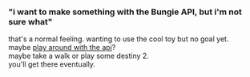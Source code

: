 ### "i want to make something with the Bungie API, but i'm not sure what"

that's a normal feeling. wanting to use the cool toy but no goal yet.  
maybe [play around with the api](.)?  
maybe take a walk or play some destiny 2.  
you'll get there eventually.
